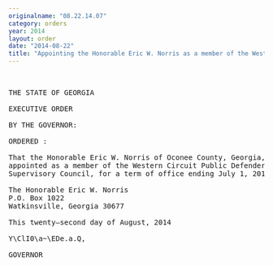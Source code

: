 ```yaml
---
originalname: "08.22.14.07"
category: orders
year: 2014
layout: order
date: "2014-08-22"
title: "Appointing the Honorable Eric W. Norris as a member of the Western Circuit Public Defender Supervisory Council"
---
```

<pre>
 

THE STATE OF GEORGIA

EXECUTIVE ORDER

BY THE GOVERNOR:

ORDERED :

That the Honorable Eric W. Norris of Oconee County, Georgia, is
appointed as a member of the Western Circuit Public Defender
Supervisory Council, for a term of office ending July 1, 2016.

The Honorable Eric W. Norris
P.O. Box 1022
Watkinsville, Georgia 30677

This twenty—second day of August, 2014

Y\ClI0\a~\EDe.a.Q,

GOVERNOR

</pre>
